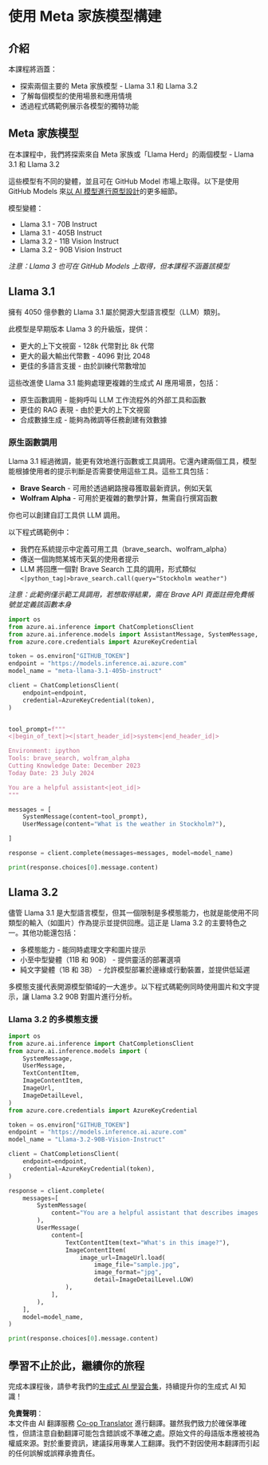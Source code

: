 <!--
CO_OP_TRANSLATOR_METADATA:
{
  "original_hash": "4c2a0b0c738b649ef049fb99a23be661",
  "translation_date": "2025-07-09T19:07:10+00:00",
  "source_file": "21-meta/README.md",
  "language_code": "hk"
}
-->
# 使用 Meta 家族模型構建

## 介紹

本課程將涵蓋：

- 探索兩個主要的 Meta 家族模型 - Llama 3.1 和 Llama 3.2
- 了解每個模型的使用場景和應用情境
- 透過程式碼範例展示各模型的獨特功能

## Meta 家族模型

在本課程中，我們將探索來自 Meta 家族或「Llama Herd」的兩個模型 - Llama 3.1 和 Llama 3.2

這些模型有不同的變體，並且可在 GitHub Model 市場上取得。以下是使用 GitHub Models 來[以 AI 模型進行原型設計](https://docs.github.com/en/github-models/prototyping-with-ai-models?WT.mc_id=academic-105485-koreyst)的更多細節。

模型變體：
- Llama 3.1 - 70B Instruct
- Llama 3.1 - 405B Instruct
- Llama 3.2 - 11B Vision Instruct
- Llama 3.2 - 90B Vision Instruct

*注意：Llama 3 也可在 GitHub Models 上取得，但本課程不涵蓋該模型*

## Llama 3.1

擁有 4050 億參數的 Llama 3.1 屬於開源大型語言模型（LLM）類別。

此模型是早期版本 Llama 3 的升級版，提供：

- 更大的上下文視窗 - 128k 代幣對比 8k 代幣
- 更大的最大輸出代幣數 - 4096 對比 2048
- 更佳的多語言支援 - 由於訓練代幣數增加

這些改進使 Llama 3.1 能夠處理更複雜的生成式 AI 應用場景，包括：
- 原生函數調用 - 能夠呼叫 LLM 工作流程外的外部工具和函數
- 更佳的 RAG 表現 - 由於更大的上下文視窗
- 合成數據生成 - 能夠為微調等任務創建有效數據

### 原生函數調用

Llama 3.1 經過微調，能更有效地進行函數或工具調用。它還內建兩個工具，模型能根據使用者的提示判斷是否需要使用這些工具。這些工具包括：

- **Brave Search** - 可用於透過網路搜尋獲取最新資訊，例如天氣
- **Wolfram Alpha** - 可用於更複雜的數學計算，無需自行撰寫函數

你也可以創建自訂工具供 LLM 調用。

以下程式碼範例中：

- 我們在系統提示中定義可用工具（brave_search、wolfram_alpha）
- 傳送一個詢問某城市天氣的使用者提示
- LLM 將回應一個對 Brave Search 工具的調用，形式類似 `<|python_tag|>brave_search.call(query="Stockholm weather")`

*注意：此範例僅示範工具調用，若想取得結果，需在 Brave API 頁面註冊免費帳號並定義該函數本身*

```python 
import os
from azure.ai.inference import ChatCompletionsClient
from azure.ai.inference.models import AssistantMessage, SystemMessage, UserMessage
from azure.core.credentials import AzureKeyCredential

token = os.environ["GITHUB_TOKEN"]
endpoint = "https://models.inference.ai.azure.com"
model_name = "meta-llama-3.1-405b-instruct"

client = ChatCompletionsClient(
    endpoint=endpoint,
    credential=AzureKeyCredential(token),
)


tool_prompt=f"""
<|begin_of_text|><|start_header_id|>system<|end_header_id|>

Environment: ipython
Tools: brave_search, wolfram_alpha
Cutting Knowledge Date: December 2023
Today Date: 23 July 2024

You are a helpful assistant<|eot_id|>
"""

messages = [
    SystemMessage(content=tool_prompt),
    UserMessage(content="What is the weather in Stockholm?"),

]

response = client.complete(messages=messages, model=model_name)

print(response.choices[0].message.content)
```

## Llama 3.2

儘管 Llama 3.1 是大型語言模型，但其一個限制是多模態能力，也就是能使用不同類型的輸入（如圖片）作為提示並提供回應。這正是 Llama 3.2 的主要特色之一。其他功能還包括：

- 多模態能力 - 能同時處理文字和圖片提示
- 小至中型變體（11B 和 90B） - 提供靈活的部署選項
- 純文字變體（1B 和 3B） - 允許模型部署於邊緣或行動裝置，並提供低延遲

多模態支援代表開源模型領域的一大進步。以下程式碼範例同時使用圖片和文字提示，讓 Llama 3.2 90B 對圖片進行分析。

### Llama 3.2 的多模態支援

```python 
import os
from azure.ai.inference import ChatCompletionsClient
from azure.ai.inference.models import (
    SystemMessage,
    UserMessage,
    TextContentItem,
    ImageContentItem,
    ImageUrl,
    ImageDetailLevel,
)
from azure.core.credentials import AzureKeyCredential

token = os.environ["GITHUB_TOKEN"]
endpoint = "https://models.inference.ai.azure.com"
model_name = "Llama-3.2-90B-Vision-Instruct"

client = ChatCompletionsClient(
    endpoint=endpoint,
    credential=AzureKeyCredential(token),
)

response = client.complete(
    messages=[
        SystemMessage(
            content="You are a helpful assistant that describes images in details."
        ),
        UserMessage(
            content=[
                TextContentItem(text="What's in this image?"),
                ImageContentItem(
                    image_url=ImageUrl.load(
                        image_file="sample.jpg",
                        image_format="jpg",
                        detail=ImageDetailLevel.LOW)
                ),
            ],
        ),
    ],
    model=model_name,
)

print(response.choices[0].message.content)
```

## 學習不止於此，繼續你的旅程

完成本課程後，請參考我們的[生成式 AI 學習合集](https://aka.ms/genai-collection?WT.mc_id=academic-105485-koreyst)，持續提升你的生成式 AI 知識！

**免責聲明**：  
本文件由 AI 翻譯服務 [Co-op Translator](https://github.com/Azure/co-op-translator) 進行翻譯。雖然我們致力於確保準確性，但請注意自動翻譯可能包含錯誤或不準確之處。原始文件的母語版本應被視為權威來源。對於重要資訊，建議採用專業人工翻譯。我們不對因使用本翻譯而引起的任何誤解或誤釋承擔責任。